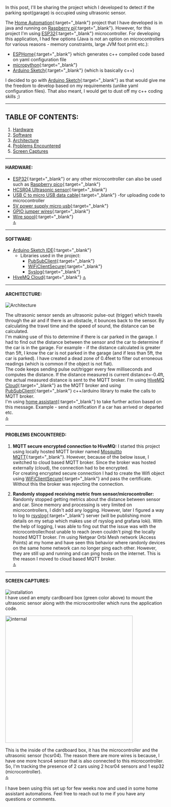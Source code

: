 In this post, I'll be sharing the project which I developed to detect if the parking spot(garage) is occupied using ultrasonic sensor.  

The [Home Automation](https://gmrock.github.io/2022/12/29/Home-Automation.html){:target="_blank"} project that I have developed is in java and running on [Raspberry pi](https://www.raspberrypi.com/products/raspberry-pi-4-model-b/){:target="_blank"}. However, for this project I'm using [ESP32](https://en.wikipedia.org/wiki/ESP32){:target="_blank"} microcontroller. For developing this application, I had few options (Java is not an option on microcontrollers for various reasons - memory constraints, large JVM foot print etc.):
- [ESPHome](https://esphome.io/){:target="_blank"} which generates c++ compiled code based on yaml configuration file
- [micropython](https://micropython.org/){:target="_blank"}
- [Arduino Sketch](https://www.arduino.cc/en/software){:target="_blank"} (which is basically c++) 

I decided to go with [Arduino Sketch](https://www.arduino.cc/en/software){:target="_blank"} as that would give me the freedom to develop based on my requirements (unlike yaml configuration files). That also meant, I would get to dust off my c++ coding skills ;)

<hr/>

## TABLE OF CONTENTS:
1. [Hardware](#hardware)
2. [Software](#software)
3. [Architecture](#architecture)
4. [Problems Encountered](#problems-encountered)
5. [Screen Captures](#screen-captures)

<hr/>

#### HARDWARE:
- [ESP32](https://www.amazon.com/DORHEA-Development-Microcontroller-NodeMCU-32S-ESP-WROOM-32/dp/B086MJGFVV/){:target="_blank"} or any other microcontroller can also be used such as [Raspberry pico](https://www.raspberrypi.com/products/raspberry-pi-pico/){:target="_blank"}
- [HCSR04 Ultrasonic sensor](https://www.adafruit.com/product/3942){:target="_blank"}
- [USB C to micro USB data cable](https://www.amazon.com/AGVEE-Braided-Charger-Charging-Controller/dp/B094RDLNDB/){:target="_blank"} -for uploading code to microcontroller
- [5V power supply micro usb](https://www.adafruit.com/product/1995){:target="_blank"}
- [GPIO jumper wires](https://www.amazon.com/GenBasic-Piece-Female-Jumper-Wires/dp/B077N58HFK/){:target="_blank"}
- [Wire spool](https://www.adafruit.com/product/4734){:target="_blank"}  
[🔝](#table-of-contents)

<hr/>

#### SOFTWARE:
- [Arduino Sketch IDE](https://www.arduino.cc/en/software){:target="_blank"}  
     - Libraries used in the project:  
        - [PubSubClient](https://www.arduino.cc/reference/en/libraries/pubsubclient/){:target="_blank"}  
        - [WiFiClientSecure](https://github.com/espressif/arduino-esp32/tree/master/libraries/WiFiClientSecure){:target="_blank"}  
        - [Syslog](https://github.com/arcao/Syslog){:target="_blank"}
- [HiveMQ Cloud](https://console.hivemq.cloud/){:target="_blank"}
[🔝](#table-of-contents)

<hr/>

#### ARCHITECTURE:

![Architecture](https://raw.githubusercontent.com/gmrock/gmrock.github.io/main/media/car_presence_architecture.png)  

The ultrasonic sensor sends an ultrasonic pulse-out (trigger) which travels through the air and if there is an obstacle, it bounces back to the sensor. By calculating the travel time and the speed of sound, the distance can be calculated.  
I'm making use of this to determine if there is car parked in the garage. I had to find out the distance between the sensor and the car to determine if the car is in the garage. For example - if the distance calculated is greater than 5ft, I know the car is not parked in the garage (and if less than 5ft, the car is parked). I have created a dead zone of 0.4feet to filter out erroneous readings (which is common if the object is not flat).  
The code keeps sending pulse out/trigger every few milliseconds and computes the distance. If the distance measured is current distance+-0.4ft, the actual measured distance is sent to the MQTT broker. I'm using [HiveMQ Cloud](https://console.hivemq.cloud/){:target="_blank"} as the MQTT broker and using [PubSubClient](https://www.arduino.cc/reference/en/libraries/pubsubclient/){:target="_blank"} c++/arduino library to make the calls to MQTT broker.  
I'm using [home assistant](https://www.home-assistant.io/){:target="_blank"} to take further action based on this message. Example - send a notification if a car has arrived or departed etc.  
[🔝](#table-of-contents)

<hr/>

#### PROBLEMS ENCOUNTERED:  
1. **MQTT secure encrypted connection to HiveMQ:** I started this project using locally hosted MQTT broker named [Mosquitto MQTT](https://mosquitto.org/){:target="_blank"}. However, because of the below issue, I switched to cloud based MQTT broker. Since the broker was hosted externally (cloud), the connection had to be encrypted.  
For creating encrypted secure connection I had to create the Wifi object using [WiFiClientSecure](https://github.com/espressif/arduino-esp32/tree/master/libraries/WiFiClientSecure){:target="_blank"} and pass the certificate. Without this the broker was rejecting the connection.

2. **Randomly stopped receiving metric from sensor/microcontroller:** Randomly stopped getting metrics about the distance between sensor and car. Since memory and processing is very limited on microcontrollers, I didn't add any logging. However, later I figured a way to log to [rsyslog](https://www.rsyslog.com/){:target="_blank"} server (will be publishing more details on my setup which makes use of rsyslog and grafana loki). With the help of logging, I was able to fing out that the issue was with the microcontroller/host unable to reach (even couldn't ping) the locally hosted MQTT broker.
I'm using Netgear Orbi Mesh network (Access Points) at my home and have seen this behavior where randonly devices on the same home network can no longer ping each other. However, they are still up and running and can ping hosts on the internet. This is the reason I moved to cloud based MQTT broker.  
[🔝](#table-of-contents)

<hr/>

#### SCREEN CAPTURES:  

![installation](https://raw.githubusercontent.com/gmrock/gmrock.github.io/main/media/car_presencescreen_capture_1.png)  
I have used an empty cardboard box (green color above) to mount the ultrasonic sensor along with the microcontroller which runs the application code.  

<img src="https://raw.githubusercontent.com/gmrock/gmrock.github.io/main/media/car_presence_inside_2.jpg" alt="internal" style="width:400px;"/>  

This is the inside of the cardboard box, it has the microcontroller and the ultrasonic sensor (hcsr04). The reason there are more wires is because, I have one more hcsro4 sensor that is also connected to this microcontroller. So, I'm tracking the presence of 2 cars using 2 hcsr04 sensors and 1 esp32 (microcontroller).  
[🔝](#table-of-contents)
<br/>  
I have been using this set up for few weeks now and used in some home assistant automations. Feel free to reach out to me if you have any questions or comments.  


<script src="https://utteranc.es/client.js" repo="gmrock/gmrock.github.io" issue-term="pathname" label="Comments" theme="github-light" crossorigin="anonymous" async> </script> 

